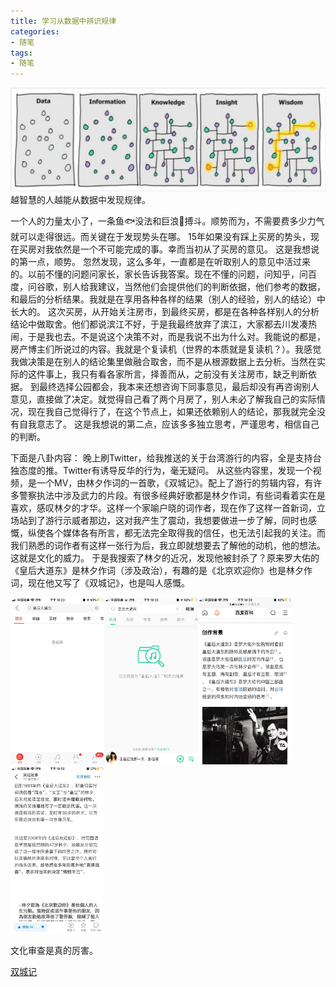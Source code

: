 ```yaml
---
title: 学习从数据中辨识规律
categories:
- 随笔
tags:
- 随笔
---
```


![圖](/images/post/wisdom.png)
越智慧的人越能从数据中发现规律。

一个人的力量太小了，一条鱼🐟没法和巨浪🌊搏斗。顺势而为，不需要费多少力气就可以走得很远。而关键在于发现势头在哪。
15年如果没有踩上买房的势头，现在买房对我依然是一个不可能完成的事。幸而当初从了买房的意见。
这是我想说的第一点，顺势。
忽然发现，这么多年，一直都是在听取别人的意见中活过来的。以前不懂的问题问家长，家长告诉我答案。现在不懂的问题，问知乎，问百度，问谷歌，别人给我建议，当然他们会提供他们的判断依据，他们参考的数据，和最后的分析结果。我就是在享用各种各样的结果（别人的经验，别人的结论）中长大的。
这次买房，从开始关注房市，到最终买房，都是在各种各样别人的分析结论中做取舍。他们都说滨江不好，于是我最终放弃了滨江，大家都去川发凑热闹，于是我也去。不是说这个决策不对，而是我说不出为什么对。我能说的都是，房产博主们所说过的内容。我就是个复读机（世界的本质就是复读机？）。我感觉我做决策是在别人的结论集里做融合取舍，而不是从根源数据上去分析。当然在实际的这件事上，我只有看各家所言，择善而从，之前没有关注房市，缺乏判断依据。
到最终选择公园都会，我本来还想咨询下同事意见，最后却没有再咨询别人意见，直接做了决定。就觉得自己看了两个月房了，别人未必了解我自己的实际情况，现在我自己觉得行了，在这个节点上，如果还依赖别人的结论，那我就完全没有自我意志了。
这是我想说的第二点，应该多多独立思考，严谨思考，相信自己的判断。

下面是八卦内容：
晚上刷Twitter，给我推送的关于台湾游行的内容，全是支持台独态度的推。Twitter有诱导反华的行为，毫无疑问。
从这些内容里，发现一个视频，是一个MV，由林夕作词的一首歌，《双城记》。配上了游行的剪辑内容，有许多警察执法中涉及武力的片段。有很多经典好歌都是林夕作词，有些词看着实在是喜欢，感叹林夕的才华。这样一个家喻户晓的词作者，现在作了这样一首新词，立场站到了游行示威者那边，这对我产生了震动，我想要做进一步了解，同时也感慨，纵使各个媒体各有所言，都无法完全取得我的信任，也无法引起我的关注。而我们熟悉的词作者有这样一张行为后，我立即就想要去了解他的动机，他的想法。这就是文化的威力。
于是我搜索了林夕的近况，发现他被封杀了？原来罗大佑的《皇后大道东》是林夕作词（涉及政治），有趣的是《北京欢迎你》也是林夕作词，现在他又写了《双城记》，也是叫人感慨。

<!-- ![圖](/images/post/w_h_1.jpeg) ![圖](/images/post/w_h_2.jpeg) -->
<div>
<div style="float: left;"><img src="/images/post/w_h_1.jpeg" width="150" /></div>
<div style="float: left;"><img src="/images/post/w_h_2.jpeg" width="150" /></div>
<div style="float: left;"><img src="/images/post/huanghoudadaodong.jpeg" width="150" /></div>
<div><img src="/images/post/huanghoudadaodong2.jpeg" width="150" /></div>
<div>

<!-- ![圖](/images/post/huanghoudadaodong.jpeg) -->
<!-- ![圖](/images/post/huanghoudadaodong2.jpeg) -->
文化审查是真的厉害。

[双城记](https://youtu.be/ERZboYStq0w)